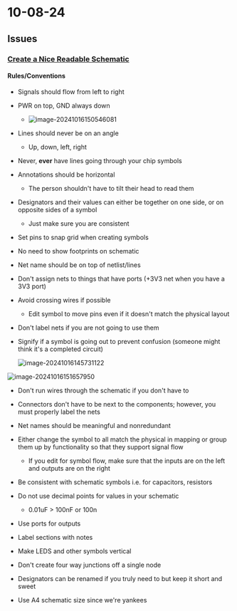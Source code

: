 # 10-08-24

## Issues

### [Create a Nice Readable Schematic](https://github.com/BTrujillo816/coffee-scale/issues/16)

#### Rules/Conventions

- Signals should flow from left to right

- PWR on top, GND always down
  - ![image-20241016150546081](C:\Repositories\coffee-scale\logbook\10-08-24.assets\image-20241016150546081.png)
- Lines should never be on an angle
  - Up, down, left, right
- Never, **ever** have lines going through your chip symbols
- Annotations should be horizontal
  - The person shouldn't have to tilt their head to read them

- Designators and their values can either be together on one side, or on opposite sides of a symbol

  - Just make sure you are consistent

- Set pins to snap grid when creating symbols

- No need to show footprints on schematic

- Net name should be on top of netlist/lines

- Don't assign nets to things that have ports (+3V3 net when you have a 3V3 port)

- Avoid crossing wires if possible

  - Edit symbol to move pins even if it doesn't match the physical layout

- Don't label nets if you are not going to use them

- Signify if a symbol is going out to prevent confusion (someone might think it's a completed circuit)

  ![image-20241016145731122](C:\Repositories\coffee-scale\logbook\10-08-24.assets\image-20241016145731122.png)

![image-20241016151657950](C:\Repositories\coffee-scale\logbook\10-08-24.assets\image-20241016151657950.png)

- Don't run wires through the schematic if you don't have to

- Connectors don't have to be next to the components; however, you must properly label the nets

- Net names should be meaningful and nonredundant

- Either change the symbol to all match the physical in mapping or group them up by functionality so that they support signal flow
  - If you edit for symbol flow, make sure that the inputs are on the left and outputs are on the right
- Be consistent with schematic symbols i.e. for capacitors, resistors
- Do not use decimal points for values in your schematic
  - 0.01uF > 100nF or 100n
- Use ports for outputs
- Label sections with notes
- Make LEDS and other symbols vertical
- Don't create four way junctions off a single node
- Designators can be renamed if you truly need to but keep it short and sweet
- Use A4 schematic size since we're yankees